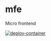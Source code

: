 # mfe
Micro frontend


[![deploy-container](https://github.com/oborovets/mfe/actions/workflows/container.yml/badge.svg)](https://github.com/oborovets/mfe/actions/workflows/container.yml)
